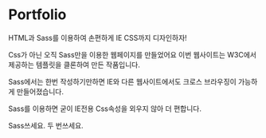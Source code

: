 # Portfolio
HTML과 Sass를 이용하여 손편하게 IE CSS까지 디자인하자!


Css가 아닌 오직 Sass만을 이용한 웹페이지를 만들었어요
이번 웹사이트는 W3C에서 제공하는 템플릿을 클론하여 만든 작품입니다.

Sass에서는 한번 작성하기만하면 IE와 다른 웹사이트에서도 크로스 브라우징이 가능하게 만들어졌습니다.

Sass를 이용하면 굳이 IE전용 Css속성을 외우지 않아 더 편합니다.

Sass쓰세요. 두 번쓰세요.
